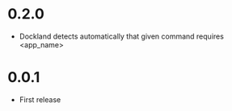 # 0.2.0

- Dockland detects automatically that given command requires <app_name>

# 0.0.1

- First release
